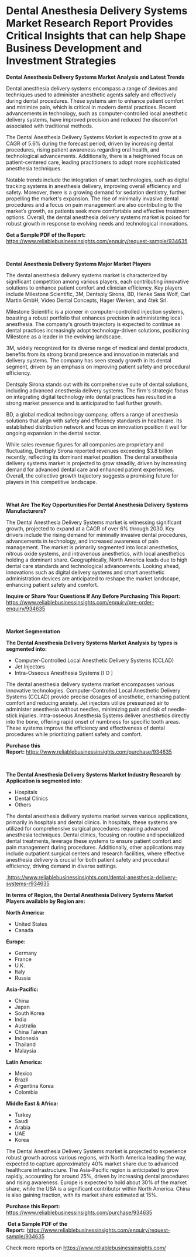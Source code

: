 <p><h1>Dental Anesthesia Delivery Systems Market Research Report Provides Critical Insights that can help Shape Business Development and Investment Strategies</h1></p><p><strong>Dental Anesthesia Delivery Systems Market Analysis and Latest Trends</strong></p>
<p><p>Dental anesthesia delivery systems encompass a range of devices and techniques used to administer anesthetic agents safely and effectively during dental procedures. These systems aim to enhance patient comfort and minimize pain, which is critical in modern dental practices. Recent advancements in technology, such as computer-controlled local anesthetic delivery systems, have improved precision and reduced the discomfort associated with traditional methods.</p><p>The Dental Anesthesia Delivery Systems Market is expected to grow at a CAGR of 5.6% during the forecast period, driven by increasing dental procedures, rising patient awareness regarding oral health, and technological advancements. Additionally, there is a heightened focus on patient-centered care, leading practitioners to adopt more sophisticated anesthesia techniques. </p><p>Notable trends include the integration of smart technologies, such as digital tracking systems in anesthesia delivery, improving overall efficiency and safety. Moreover, there is a growing demand for sedation dentistry, further propelling the market's expansion. The rise of minimally invasive dental procedures and a focus on pain management are also contributing to the market’s growth, as patients seek more comfortable and effective treatment options. Overall, the dental anesthesia delivery systems market is poised for robust growth in response to evolving needs and technological innovations.</p></p>
<p><strong>Get a Sample PDF of the Report:&nbsp;</strong> <a href="https://www.reliablebusinessinsights.com/enquiry/request-sample/934635?utm_campaign=3148&utm_medium=2&utm_source=Github&utm_content=ia&utm_term=07032025&utm_id=dental-anesthesia-delivery-systems">https://www.reliablebusinessinsights.com/enquiry/request-sample/934635</a></p>
<p>&nbsp;</p>
<p><strong>Dental Anesthesia Delivery Systems Major Market Players</strong></p>
<p><p>The dental anesthesia delivery systems market is characterized by significant competition among various players, each contributing innovative solutions to enhance patient comfort and clinician efficiency. Key players include Milestone Scientific, 3M, Dentsply Sirona, BD, Henke Sass Wolf, Carl Martin GmbH, Video Dental Concepts, Hager Werken, and 4tek Srl.</p><p>Milestone Scientific is a pioneer in computer-controlled injection systems, boasting a robust portfolio that enhances precision in administering local anesthesia. The company's growth trajectory is expected to continue as dental practices increasingly adopt technology-driven solutions, positioning Milestone as a leader in the evolving landscape.</p><p>3M, widely recognized for its diverse range of medical and dental products, benefits from its strong brand presence and innovation in materials and delivery systems. The company has seen steady growth in its dental segment, driven by an emphasis on improving patient safety and procedural efficiency.</p><p>Dentsply Sirona stands out with its comprehensive suite of dental solutions, including advanced anesthesia delivery systems. The firm's strategic focus on integrating digital technology into dental practices has resulted in a strong market presence and is anticipated to fuel further growth.</p><p>BD, a global medical technology company, offers a range of anesthesia solutions that align with safety and efficiency standards in healthcare. Its established distribution network and focus on innovation position it well for ongoing expansion in the dental sector.</p><p>While sales revenue figures for all companies are proprietary and fluctuating, Dentsply Sirona reported revenues exceeding $3.8 billion recently, reflecting its dominant market position. The dental anesthesia delivery systems market is projected to grow steadily, driven by increasing demand for advanced dental care and enhanced patient experiences. Overall, the collective growth trajectory suggests a promising future for players in this competitive landscape.</p></p>
<p>&nbsp;</p>
<p><strong>What Are The Key Opportunities For Dental Anesthesia Delivery Systems Manufacturers?</strong></p>
<p><p>The Dental Anesthesia Delivery Systems market is witnessing significant growth, projected to expand at a CAGR of over 6% through 2030. Key drivers include the rising demand for minimally invasive dental procedures, advancements in technology, and increased awareness of pain management. The market is primarily segmented into local anesthetics, nitrous oxide systems, and intravenous anesthetics, with local anesthetics holding a dominant share. Geographically, North America leads due to high dental care standards and technological advancements. Looking ahead, innovations such as digital delivery systems and smart anesthetic administration devices are anticipated to reshape the market landscape, enhancing patient safety and comfort.</p></p>
<p><strong>Inquire or Share Your Questions If Any Before Purchasing This Report:</strong> <a href="https://www.reliablebusinessinsights.com/enquiry/pre-order-enquiry/934635?utm_campaign=3148&utm_medium=2&utm_source=Github&utm_content=ia&utm_term=07032025&utm_id=dental-anesthesia-delivery-systems">https://www.reliablebusinessinsights.com/enquiry/pre-order-enquiry/934635</a></p>
<p>&nbsp;</p>
<p><strong>Market Segmentation</strong></p>
<p><strong>The Dental Anesthesia Delivery Systems Market Analysis by types is segmented into:</strong></p>
<p><ul><li>Computer-Controlled Local Anesthetic Delivery Systems (CCLAD)</li><li>Jet Injectors</li><li>Intra-Osseous Anesthesia Systems [I O ]</li></ul></p>
<p><p>The dental anesthesia delivery systems market encompasses various innovative technologies. Computer-Controlled Local Anesthetic Delivery Systems (CCLAD) provide precise dosages of anesthetic, enhancing patient comfort and reducing anxiety. Jet injectors utilize pressurized air to administer anesthesia without needles, minimizing pain and risk of needle-stick injuries. Intra-osseous Anesthesia Systems deliver anesthetics directly into the bone, offering rapid onset of numbness for specific tooth areas. These systems improve the efficiency and effectiveness of dental procedures while prioritizing patient safety and comfort.</p></p>
<p><strong>Purchase this Report:&nbsp;</strong><a href="https://www.reliablebusinessinsights.com/purchase/934635?utm_campaign=3148&utm_medium=2&utm_source=Github&utm_content=ia&utm_term=07032025&utm_id=dental-anesthesia-delivery-systems">https://www.reliablebusinessinsights.com/purchase/934635</a></p>
<p>&nbsp;</p>
<p><strong>The Dental Anesthesia Delivery Systems Market Industry Research by Application is segmented into:</strong></p>
<p><ul><li>Hospitals</li><li>Dental Clinics</li><li>Others</li></ul></p>
<p><p>The dental anesthesia delivery systems market serves various applications, primarily in hospitals and dental clinics. In hospitals, these systems are utilized for comprehensive surgical procedures requiring advanced anesthesia techniques. Dental clinics, focusing on routine and specialized dental treatments, leverage these systems to ensure patient comfort and pain management during procedures. Additionally, other applications may include outpatient surgical centers and research facilities, where effective anesthesia delivery is crucial for both patient safety and procedural efficiency, driving demand in diverse settings.</p></p>
<p><a href="https://www.reliablebusinessinsights.com/dental-anesthesia-delivery-systems-r934635?utm_campaign=3148&utm_medium=2&utm_source=Github&utm_content=ia&utm_term=07032025&utm_id=dental-anesthesia-delivery-systems">&nbsp;https://www.reliablebusinessinsights.com/dental-anesthesia-delivery-systems-r934635</a></p>
<p><strong>In terms of Region, the Dental Anesthesia Delivery Systems Market Players available by Region are:</strong></p>
<p>
    <p> <strong> North America: </strong>
        <ul>
            <li>United States</li>
            <li>Canada</li>
        </ul>
        </p> 
    <p> <strong> Europe: </strong>
        <ul>
            <li>Germany</li>
            <li>France</li>
            <li>U.K.</li>
            <li>Italy</li>
            <li>Russia</li>
        </ul>
        </p> 
    <p> <strong> Asia-Pacific: </strong>
        <ul>
            <li>China</li>
            <li>Japan</li>
            <li>South Korea</li>
            <li>India</li>
            <li>Australia</li>
            <li>China Taiwan</li>
            <li>Indonesia</li>
            <li>Thailand</li>
            <li>Malaysia</li>
        </ul>
        </p> 
    <p> <strong> Latin America: </strong>
        <ul>
            <li>Mexico</li>
            <li>Brazil</li>
            <li>Argentina Korea</li>
            <li>Colombia</li>
        </ul>
        </p> 
    <p> <strong> Middle East & Africa: </strong>
        <ul>
            <li>Turkey</li>
            <li>Saudi</li>
            <li>Arabia</li>
            <li>UAE</li>
            <li>Korea</li>
        </ul>
    </p>
    </p>
<p><p>The Dental Anesthesia Delivery Systems market is projected to experience robust growth across various regions, with North America leading the way, expected to capture approximately 40% market share due to advanced healthcare infrastructure. The Asia-Pacific region is anticipated to grow rapidly, accounting for around 25%, driven by increasing dental procedures and rising awareness. Europe is expected to hold about 30% of the market share, while the USA is a significant contributor within North America. China is also gaining traction, with its market share estimated at 15%.</p></p>
<p><strong>Purchase this Report: </strong><a href="https://www.reliablebusinessinsights.com/purchase/934635?utm_campaign=3148&utm_medium=2&utm_source=Github&utm_content=ia&utm_term=07032025&utm_id=dental-anesthesia-delivery-systems">https://www.reliablebusinessinsights.com/purchase/934635</a></p>
<p>&nbsp;<strong>Get a Sample PDF of the Report:&nbsp;&nbsp;</strong><a href="https://www.reliablebusinessinsights.com/enquiry/request-sample/934635?utm_campaign=3148&utm_medium=2&utm_source=Github&utm_content=ia&utm_term=07032025&utm_id=dental-anesthesia-delivery-systems">https://www.reliablebusinessinsights.com/enquiry/request-sample/934635</a></p>
<p><strong></strong></p>
<p>Check more reports on <a href="https://www.reliablebusinessinsights.com/?utm_campaign=3148&utm_medium=2&utm_source=Github&utm_content=ia&utm_term=07032025&utm_id=dental-anesthesia-delivery-systems">https://www.reliablebusinessinsights.com/</a></p>